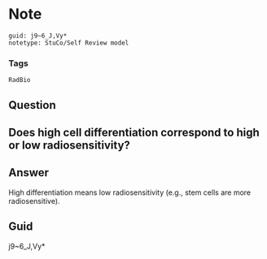 # Note
```
guid: j9~6_J,Vy*
notetype: StuCo/Self Review model
```

### Tags
```
RadBio
```

## Question
<h2>Does high cell differentiation correspond to high or low radiosensitivity?</h2>

## Answer
<section>
<p>High differentiation means low radiosensitivity (e.g., stem cells are more radiosensitive).</p>


</section>

## Guid
j9~6_J,Vy*
